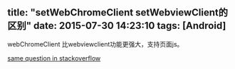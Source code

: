 title: "setWebChromeClient setWebviewClient的区别"
date: 2015-07-30 14:23:10
tags: [Android]
---

webChromeClient 比webviewclient功能更强大，支持页面js。

[same question in stackoverflow](http://stackoverflow.com/questions/2835556/whats-the-difference-between-setwebviewclient-vs-setwebchromeclient)



